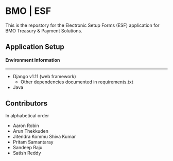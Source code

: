 # BMO | ESF
This is the repostory for the Electronic Setup Forms (ESF) application for BMO Treasury & Payment Solutions.

Application Setup
-----------
#### Environment Information
---
* Django v1.11 (web framework)
  * Other dependencies documented in requirements.txt
* Java


Contributors
---
In alphabetical order
* Aaron Robin
* Arun Thekkuden
* Jitendra Kommu Shiva Kumar
* Pritam Samantaray
* Sandeep Raju
* Satish Reddy
